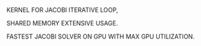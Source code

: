 KERNEL FOR JACOBI ITERATIVE LOOP,

SHARED MEMORY EXTENSIVE USAGE.

FASTEST JACOBI SOLVER ON GPU WITH MAX GPU UTILIZATION.
